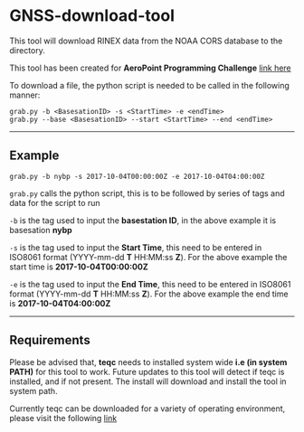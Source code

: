 # GNSS-download-tool

This tool will download RINEX data from the NOAA CORS database to the
directory.

This tool has been created for 
**AeroPoint Programming Challenge**
 [link here](https://github.com/PropellerAero/aeropoint-programming-challenge#aeropoint-programming-challenge)

To download a file, the python script is needed 
to be called in the following manner:
```angular2html
grab.py -b <BasesationID> -s <StartTime> -e <endTime>
grab.py --base <BasesationID> --start <StartTime> --end <endTime>
```
***

## Example

```
grab.py -b nybp -s 2017-10-04T00:00:00Z -e 2017-10-04T04:00:00Z
```


`grab.py` calls the python script, this is to be 
followed by series of 
tags and data for the script to run


`-b` is the tag used to input the **basestation ID**, in the above example it is 
basesation **nybp**

`-s` is the tag used to input the **Start Time**, this need to be
entered in ISO8061 format (YYYY-mm-dd __T__ HH:MM:ss __Z__). For the above 
example the start time is **2017-10-04T00:00:00Z**

`-e` is the tag used to input the **End Time**, this need to be
entered in ISO8061 format (YYYY-mm-dd __T__ HH:MM:ss __Z__). For the above 
example the end time is **2017-10-04T04:00:00Z**

---
## Requirements

Please be advised that, **teqc** needs to 
installed system wide **i.e (in system PATH)** for 
this tool to work. Future updates to this tool will detect if teqc is 
installed, and if not  present. The install will download and install the tool in system path.

Currently teqc can be downloaded for a variety of operating environment, 
please visit the following [link](https://www.unavco.org/software/data-processing/teqc/teqc.html)
